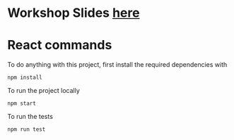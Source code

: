 <!-- Clone this repository to your local computer.
Then inside the repository

Make sure you are logged into firebase run the following commands: 

```
npm install firebase-tools -g   #install the firebase cli
firebase login 
firebase init # turn this into a firebase project   
``` 

Go through the prompts with the following selections:

Hosting ->  Use an existing project (assumes you have created a firebase project here https://firebase.google.com/ ) 

and for hosting setup:
use "public" as your "public director"
"yes" to configure as single page app
"no" to overwriting index.html


Then run 
```
firebase deploy
```

The link to the live app will be outputted in your terminal  -->

# Workshop Slides [here](https://docs.google.com/presentation/d/15gq9qibAPqK_-4rG68BTzmvzgonQBS0_7WKpJjrYFzs/edit?usp=sharing)



# React commands

To do anything with this project, first install the required dependencies with 
```
npm install
```

To run the project locally
```
npm start
```

To run the tests
```
npm run test
```



